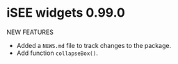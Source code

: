 # iSEE widgets 0.99.0

NEW FEATURES

* Added a `NEWS.md` file to track changes to the package.
* Add function `collapseBox()`.

